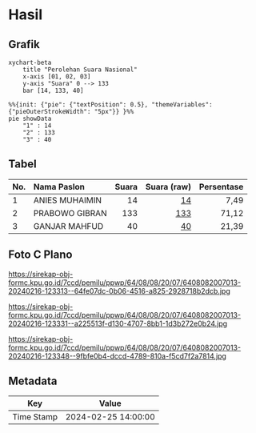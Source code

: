 # Hasil

## Grafik

```mermaid
xychart-beta
    title "Perolehan Suara Nasional"
    x-axis [01, 02, 03]
    y-axis "Suara" 0 --> 133
    bar [14, 133, 40]
```

```mermaid
%%{init: {"pie": {"textPosition": 0.5}, "themeVariables": {"pieOuterStrokeWidth": "5px"}} }%%
pie showData
    "1" : 14
    "2" : 133
    "3" : 40
```

## Tabel

| No. | Nama Paslon    | Suara | Suara (raw) | Persentase |
|:--- |:-------------- | -----:| -----------:| ----------:|
| 1   | ANIES MUHAIMIN | 14    | [14][p-1]   | 7,49       |
| 2   | PRABOWO GIBRAN | 133   | [133][p-2]  | 71,12      |
| 3   | GANJAR MAHFUD  | 40    | [40][p-3]   | 21,39      |


[p-1]: https://github.com/gigit-pemilu/pemilu-2024/blob/main/pilpres/hitung-suara/sub/64-kalimantan-timur/sub/08-kutai-timur/sub/08-kombeng/sub/2007-miau-baru/sub/013-tps/sub/paslon-1.txt
[p-2]: https://github.com/gigit-pemilu/pemilu-2024/blob/main/pilpres/hitung-suara/sub/64-kalimantan-timur/sub/08-kutai-timur/sub/08-kombeng/sub/2007-miau-baru/sub/013-tps/sub/paslon-2.txt
[p-3]: https://github.com/gigit-pemilu/pemilu-2024/blob/main/pilpres/hitung-suara/sub/64-kalimantan-timur/sub/08-kutai-timur/sub/08-kombeng/sub/2007-miau-baru/sub/013-tps/sub/paslon-3.txt

## Foto C Plano

https://sirekap-obj-formc.kpu.go.id/7ccd/pemilu/ppwp/64/08/08/20/07/6408082007013-20240216-123313--64fe07dc-0b06-4516-a825-2928718b2dcb.jpg

https://sirekap-obj-formc.kpu.go.id/7ccd/pemilu/ppwp/64/08/08/20/07/6408082007013-20240216-123331--a225513f-d130-4707-8bb1-1d3b272e0b24.jpg

https://sirekap-obj-formc.kpu.go.id/7ccd/pemilu/ppwp/64/08/08/20/07/6408082007013-20240216-123348--9fbfe0b4-dccd-4789-810a-f5cd7f2a7814.jpg


## Metadata

| Key        | Value               |
| ---------- | ------------------- |
| Time Stamp | 2024-02-25 14:00:00 |



